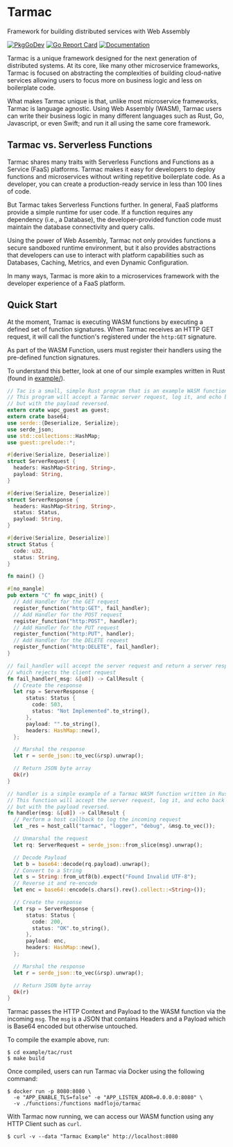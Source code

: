 # Tarmac

Framework for building distributed services with Web Assembly

[![PkgGoDev](https://pkg.go.dev/badge/github.com/madflojo/tarmac)](https://pkg.go.dev/github.com/madflojo/tarmac) [![Go Report Card](https://goreportcard.com/badge/github.com/madflojo/tarmac)](https://goreportcard.com/report/github.com/madflojo/tarmac) [![Documentation](https://img.shields.io/badge/Docs-latest-blue)](https://madflojo.gitbook.io/tarmac/)

Tarmac is a unique framework designed for the next generation of distributed systems. At its core, like many other microservice frameworks, Tarmac is focused on abstracting the complexities of building cloud-native services allowing users to focus more on business logic and less on boilerplate code.

What makes Tarmac unique is that, unlike most microservice frameworks, Tarmac is language agnostic. Using Web Assembly \(WASM\), Tarmac users can write their business logic in many different languages such as Rust, Go, Javascript, or even Swift; and run it all using the same core framework.

## Tarmac vs. Serverless Functions

Tarmac shares many traits with Serverless Functions and Functions as a Service \(FaaS\) platforms. Tarmac makes it easy for developers to deploy functions and microservices without writing repetitive boilerplate code. As a developer, you can create a production-ready service in less than 100 lines of code.

But Tarmac takes Serverless Functions further. In general, FaaS platforms provide a simple runtime for user code. If a function requires any dependency \(i.e., a Database\), the developer-provided function code must maintain the database connectivity and query calls.

Using the power of Web Assembly, Tarmac not only provides functions a secure sandboxed runtime environment, but it also provides abstractions that developers can use to interact with platform capabilities such as Databases, Caching, Metrics, and even Dynamic Configuration.

In many ways, Tarmac is more akin to a microservices framework with the developer experience of a FaaS platform.

## Quick Start

At the moment, Tramac is executing WASM functions by executing a defined set of function signatures. When Tarmac receives an HTTP GET request, it will call the function's registered under the `http:GET` signature.

As part of the WASM Function, users must register their handlers using the pre-defined function signatures.

To understand this better, look at one of our simple examples written in Rust \(found in [example/](https://github.com/madflojo/tarmac/tree/e1e6e952a1f6e2f89448e17d15862e199ff64e84/docs/example/README.md)\).

```rust
// Tac is a small, simple Rust program that is an example WASM function for Tarmac.
// This program will accept a Tarmac server request, log it, and echo back the payload
// but with the payload reversed.
extern crate wapc_guest as guest;
extern crate base64;
use serde::{Deserialize, Serialize};
use serde_json;
use std::collections::HashMap;
use guest::prelude::*;

#[derive(Serialize, Deserialize)]
struct ServerRequest {
  headers: HashMap<String, String>,
  payload: String,
}

#[derive(Serialize, Deserialize)]
struct ServerResponse {
  headers: HashMap<String, String>,
  status: Status,
  payload: String,
}

#[derive(Serialize, Deserialize)]
struct Status {
  code: u32,
  status: String,
}

fn main() {}

#[no_mangle]
pub extern "C" fn wapc_init() {
  // Add Handler for the GET request
  register_function("http:GET", fail_handler);
  // Add Handler for the POST request
  register_function("http:POST", handler);
  // Add Handler for the PUT request
  register_function("http:PUT", handler);
  // Add Handler for the DELETE request
  register_function("http:DELETE", fail_handler);
}

// fail_handler will accept the server request and return a server response
// which rejects the client request
fn fail_handler(_msg: &[u8]) -> CallResult {
  // Create the response
  let rsp = ServerResponse {
      status: Status {
        code: 503,
        status: "Not Implemented".to_string(),
      },
      payload: "".to_string(),
      headers: HashMap::new(),
  };

  // Marshal the response
  let r = serde_json::to_vec(&rsp).unwrap();

  // Return JSON byte array
  Ok(r)
}

// handler is a simple example of a Tarmac WASM function written in Rust.
// This function will accept the server request, log it, and echo back the payload
// but with the payload reversed.
fn handler(msg: &[u8]) -> CallResult {
  // Perform a host callback to log the incoming request
  let _res = host_call("tarmac", "logger", "debug", &msg.to_vec());

  // Unmarshal the request
  let rq: ServerRequest = serde_json::from_slice(msg).unwrap();

  // Decode Payload
  let b = base64::decode(rq.payload).unwrap();
  // Convert to a String
  let s = String::from_utf8(b).expect("Found Invalid UTF-8");
  // Reverse it and re-encode
  let enc = base64::encode(s.chars().rev().collect::<String>());

  // Create the response
  let rsp = ServerResponse {
      status: Status {
        code: 200,
        status: "OK".to_string(),
      },
      payload: enc,
      headers: HashMap::new(),
  };

  // Marshal the response
  let r = serde_json::to_vec(&rsp).unwrap();

  // Return JSON byte array
  Ok(r)
}
```

Tarmac passes the HTTP Context and Payload to the WASM function via the incoming `msg`. The `msg` is a JSON that contains Headers and a Payload which is Base64 encoded but otherwise untouched.

To compile the example above, run:

```text
$ cd example/tac/rust
$ make build
```

Once compiled, users can run Tarmac via Docker using the following command:

```text
$ docker run -p 8080:8080 \
  -e "APP_ENABLE_TLS=false" -e "APP_LISTEN_ADDR=0.0.0.0:8080" \
  -v ./functions:/functions madflojo/tarmac
```

With Tarmac now running, we can access our WASM function using any HTTP Client such as `curl`.

```text
$ curl -v --data "Tarmac Example" http://localhost:8080
```

